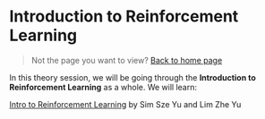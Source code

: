 # Introduction to Reinforcement Learning

> Not the page you want to view? [Back to home page](../README.md)

In this theory session, we will be going through the **Introduction to Reinforcement Learning** as a whole. We will learn:

[Intro to Reinforcement Learning](https://github.com/ZheYu03/AIStudyJam.github.io/blob/167ab45114e65205abac8b253b6f1959bb2606f6/IntroToRL/assets/Intro%20to%20RL%20Slides.pdf) by Sim Sze Yu and Lim Zhe Yu




